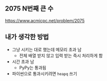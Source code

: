 ## 2075 N번째 큰 수

<https://www.acmicpc.net/problem/2075>

## 내가 생각한 방법

<!-- ![이미지](./img.png) -->

- 그냥 시키는 대로 했는데 메모리 초과 남
  - 전체 배열 받지 않고 입력 받는 즉시 처리하게 함
- 시간 초과 남
  - PyPy는 통과됨
- 파이썬으로 통과시키려면 `heapq` 쓰기
